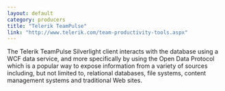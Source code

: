 ```yaml
---
layout: default
category: producers
title: "Telerik TeamPulse"
link: "http://www.telerik.com/team-productivity-tools.aspx"
---
```

The Telerik TeamPulse Silverlight client interacts with the database using a WCF data service, and more specifically by using the Open Data Protocol which is a popular way to expose information from a variety of sources including, but not limited to, relational databases, file systems, content management systems and traditional Web sites.
